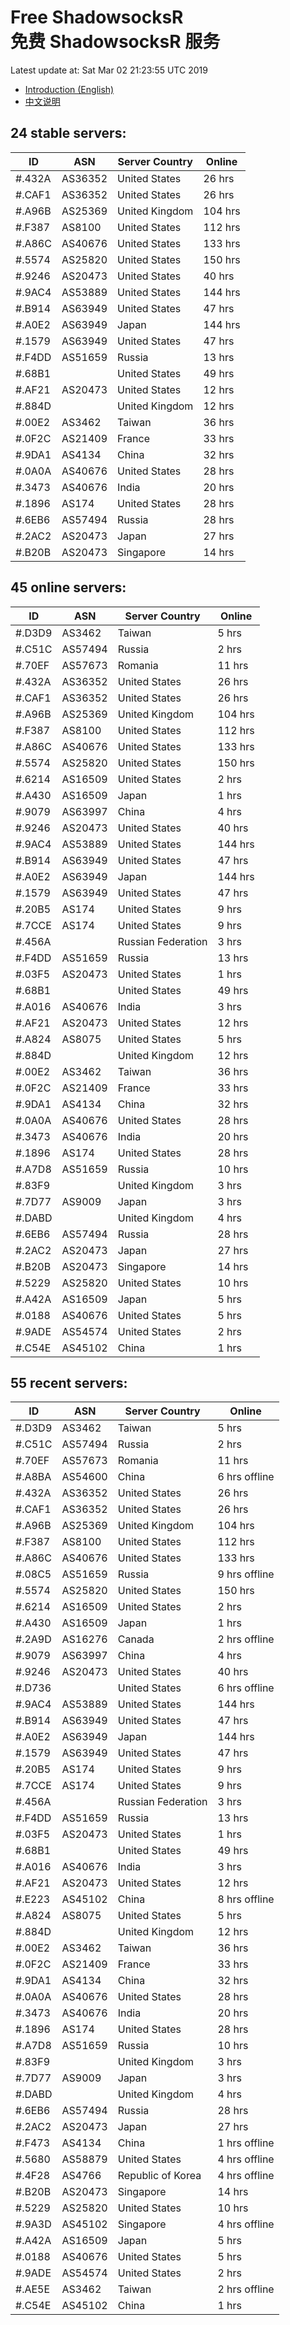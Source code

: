 # Free ShadowsocksR<br>免费 ShadowsocksR 服务

Latest update at: Sat Mar 02 21:23:55 UTC 2019

- [Introduction (English)](https://vision-network.readthedocs.io/en/latest/autossr/autossr.html)
- [中文说明](https://vision-network.readthedocs.io/zh_CN/latest/autossr/autossr.html)


## 24 stable servers:

| ID | ASN | Server Country | Online |
| ------ | ------ | ------ | ------ |
| #.432A | AS36352 | United States | 26 hrs |
| #.CAF1 | AS36352 | United States | 26 hrs |
| #.A96B | AS25369 | United Kingdom | 104 hrs |
| #.F387 | AS8100 | United States | 112 hrs |
| #.A86C | AS40676 | United States | 133 hrs |
| #.5574 | AS25820 | United States | 150 hrs |
| #.9246 | AS20473 | United States | 40 hrs |
| #.9AC4 | AS53889 | United States | 144 hrs |
| #.B914 | AS63949 | United States | 47 hrs |
| #.A0E2 | AS63949 | Japan | 144 hrs |
| #.1579 | AS63949 | United States | 47 hrs |
| #.F4DD | AS51659 | Russia | 13 hrs |
| #.68B1 |  | United States | 49 hrs |
| #.AF21 | AS20473 | United States | 12 hrs |
| #.884D |  | United Kingdom | 12 hrs |
| #.00E2 | AS3462 | Taiwan | 36 hrs |
| #.0F2C | AS21409 | France | 33 hrs |
| #.9DA1 | AS4134 | China | 32 hrs |
| #.0A0A | AS40676 | United States | 28 hrs |
| #.3473 | AS40676 | India | 20 hrs |
| #.1896 | AS174 | United States | 28 hrs |
| #.6EB6 | AS57494 | Russia | 28 hrs |
| #.2AC2 | AS20473 | Japan | 27 hrs |
| #.B20B | AS20473 | Singapore | 14 hrs |

## 45 online servers:

| ID | ASN | Server Country | Online |
| ------ | ------ | ------ | ------ |
| #.D3D9 | AS3462 | Taiwan | 5 hrs |
| #.C51C | AS57494 | Russia | 2 hrs |
| #.70EF | AS57673 | Romania | 11 hrs |
| #.432A | AS36352 | United States | 26 hrs |
| #.CAF1 | AS36352 | United States | 26 hrs |
| #.A96B | AS25369 | United Kingdom | 104 hrs |
| #.F387 | AS8100 | United States | 112 hrs |
| #.A86C | AS40676 | United States | 133 hrs |
| #.5574 | AS25820 | United States | 150 hrs |
| #.6214 | AS16509 | United States | 2 hrs |
| #.A430 | AS16509 | Japan | 1 hrs |
| #.9079 | AS63997 | China | 4 hrs |
| #.9246 | AS20473 | United States | 40 hrs |
| #.9AC4 | AS53889 | United States | 144 hrs |
| #.B914 | AS63949 | United States | 47 hrs |
| #.A0E2 | AS63949 | Japan | 144 hrs |
| #.1579 | AS63949 | United States | 47 hrs |
| #.20B5 | AS174 | United States | 9 hrs |
| #.7CCE | AS174 | United States | 9 hrs |
| #.456A |  | Russian Federation | 3 hrs |
| #.F4DD | AS51659 | Russia | 13 hrs |
| #.03F5 | AS20473 | United States | 1 hrs |
| #.68B1 |  | United States | 49 hrs |
| #.A016 | AS40676 | India | 3 hrs |
| #.AF21 | AS20473 | United States | 12 hrs |
| #.A824 | AS8075 | United States | 5 hrs |
| #.884D |  | United Kingdom | 12 hrs |
| #.00E2 | AS3462 | Taiwan | 36 hrs |
| #.0F2C | AS21409 | France | 33 hrs |
| #.9DA1 | AS4134 | China | 32 hrs |
| #.0A0A | AS40676 | United States | 28 hrs |
| #.3473 | AS40676 | India | 20 hrs |
| #.1896 | AS174 | United States | 28 hrs |
| #.A7D8 | AS51659 | Russia | 10 hrs |
| #.83F9 |  | United Kingdom | 3 hrs |
| #.7D77 | AS9009 | Japan | 3 hrs |
| #.DABD |  | United Kingdom | 4 hrs |
| #.6EB6 | AS57494 | Russia | 28 hrs |
| #.2AC2 | AS20473 | Japan | 27 hrs |
| #.B20B | AS20473 | Singapore | 14 hrs |
| #.5229 | AS25820 | United States | 10 hrs |
| #.A42A | AS16509 | Japan | 5 hrs |
| #.0188 | AS40676 | United States | 5 hrs |
| #.9ADE | AS54574 | United States | 2 hrs |
| #.C54E | AS45102 | China | 1 hrs |

## 55 recent servers:

| ID | ASN | Server Country | Online |
| ------ | ------ | ------ | ------ |
| #.D3D9 | AS3462 | Taiwan | 5 hrs |
| #.C51C | AS57494 | Russia | 2 hrs |
| #.70EF | AS57673 | Romania | 11 hrs |
| #.A8BA | AS54600 | China | 6 hrs offline |
| #.432A | AS36352 | United States | 26 hrs |
| #.CAF1 | AS36352 | United States | 26 hrs |
| #.A96B | AS25369 | United Kingdom | 104 hrs |
| #.F387 | AS8100 | United States | 112 hrs |
| #.A86C | AS40676 | United States | 133 hrs |
| #.08C5 | AS51659 | Russia | 9 hrs offline |
| #.5574 | AS25820 | United States | 150 hrs |
| #.6214 | AS16509 | United States | 2 hrs |
| #.A430 | AS16509 | Japan | 1 hrs |
| #.2A9D | AS16276 | Canada | 2 hrs offline |
| #.9079 | AS63997 | China | 4 hrs |
| #.9246 | AS20473 | United States | 40 hrs |
| #.D736 |  | United States | 6 hrs offline |
| #.9AC4 | AS53889 | United States | 144 hrs |
| #.B914 | AS63949 | United States | 47 hrs |
| #.A0E2 | AS63949 | Japan | 144 hrs |
| #.1579 | AS63949 | United States | 47 hrs |
| #.20B5 | AS174 | United States | 9 hrs |
| #.7CCE | AS174 | United States | 9 hrs |
| #.456A |  | Russian Federation | 3 hrs |
| #.F4DD | AS51659 | Russia | 13 hrs |
| #.03F5 | AS20473 | United States | 1 hrs |
| #.68B1 |  | United States | 49 hrs |
| #.A016 | AS40676 | India | 3 hrs |
| #.AF21 | AS20473 | United States | 12 hrs |
| #.E223 | AS45102 | China | 8 hrs offline |
| #.A824 | AS8075 | United States | 5 hrs |
| #.884D |  | United Kingdom | 12 hrs |
| #.00E2 | AS3462 | Taiwan | 36 hrs |
| #.0F2C | AS21409 | France | 33 hrs |
| #.9DA1 | AS4134 | China | 32 hrs |
| #.0A0A | AS40676 | United States | 28 hrs |
| #.3473 | AS40676 | India | 20 hrs |
| #.1896 | AS174 | United States | 28 hrs |
| #.A7D8 | AS51659 | Russia | 10 hrs |
| #.83F9 |  | United Kingdom | 3 hrs |
| #.7D77 | AS9009 | Japan | 3 hrs |
| #.DABD |  | United Kingdom | 4 hrs |
| #.6EB6 | AS57494 | Russia | 28 hrs |
| #.2AC2 | AS20473 | Japan | 27 hrs |
| #.F473 | AS4134 | China | 1 hrs offline |
| #.5680 | AS58879 | United States | 4 hrs offline |
| #.4F28 | AS4766 | Republic of Korea | 4 hrs offline |
| #.B20B | AS20473 | Singapore | 14 hrs |
| #.5229 | AS25820 | United States | 10 hrs |
| #.9A3D | AS45102 | Singapore | 4 hrs offline |
| #.A42A | AS16509 | Japan | 5 hrs |
| #.0188 | AS40676 | United States | 5 hrs |
| #.9ADE | AS54574 | United States | 2 hrs |
| #.AE5E | AS3462 | Taiwan | 2 hrs offline |
| #.C54E | AS45102 | China | 1 hrs |


